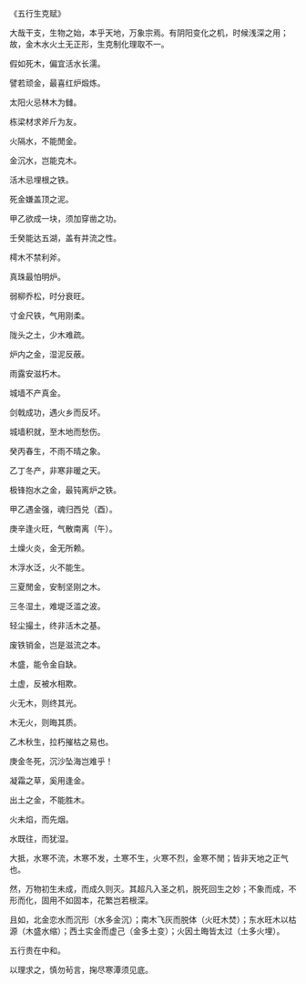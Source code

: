 《五行生克赋》

大哉干支，生物之始，本乎天地，万象宗焉。有阴阳变化之机，时候浅深之用；故，金木水火土无正形，生克制化理取不一。

假如死木，偏宜活水长濡。

譬若顽金，最喜红炉煅炼。

太阳火忌林木为雠。

栋梁材求斧斤为友。

火隔水，不能閒金。

金沉水，岂能克木。

活木忌埋根之铁。

死金嫌盖顶之泥。

甲乙欲成一块，须加穿凿之功。

壬癸能达五湖，盖有并流之性。

樗木不禁利斧。

真珠最怕明炉。

弱柳乔松，时分衰旺。

寸金尺铁，气用刚柔。

陇头之土，少木难疏。

炉内之金，湿泥反蔽。

雨露安滋朽木。

城墙不产真金。

剑戟成功，遇火乡而反坏。

城墙积就，至木地而愁伤。

癸丙春生，不雨不晴之象。

乙丁冬产，非寒非暖之天。

极锋抱水之金，最钝离炉之铁。

甲乙遇金强，魂归西兑（酉）。

庚辛逢火旺，气散南离（午）。

土燥火炎，金无所赖。

木浮水泛，火不能生。

三夏閒金，安制坚刚之木。

三冬湿土，难堤泛滥之波。

轻尘撮土，终非活木之基。

废铁销金，岂是滋流之本。

木盛，能令金自缺。

土虚，反被水相欺。

火无木，则终其光。

木无火，则晦其质。

乙木秋生，拉朽摧枯之易也。

庚金冬死，沉沙坠海岂难乎！

凝霜之草，奚用逢金。

出土之金，不能胜木。

火未焰，而先烟。

水既往，而犹湿。

大抵，水寒不流，木寒不发，土寒不生，火寒不烈，金寒不閒；皆非天地之正气也。

然，万物初生未成，而成久则灭。其超凡入圣之机，脱死回生之妙；不象而成，不形而化，固用不如固本，花繁岂若根深。

且如，北金恋水而沉形（水多金沉）；南木飞灰而脱体（火旺木焚）；东水旺木以枯源（木盛水缩）；西土实金而虚己（金多土变）；火因土晦皆太过（土多火埋）。

五行贵在中和。

以理求之，慎勿茍言，掬尽寒潭须见底。

